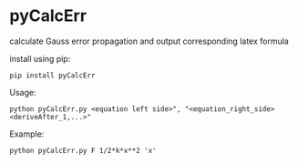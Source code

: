 # pyCalcErr
calculate Gauss error propagation and output corresponding latex formula

install using pip:

```
pip install pyCalcErr
```
Usage:
```
python pyCalcErr.py <equation left side>", "<equation_right_side> <deriveAfter_1,...>"
```

Example: 
```
python pyCalcErr.py F 1/2*k*x**2 'x'
```
